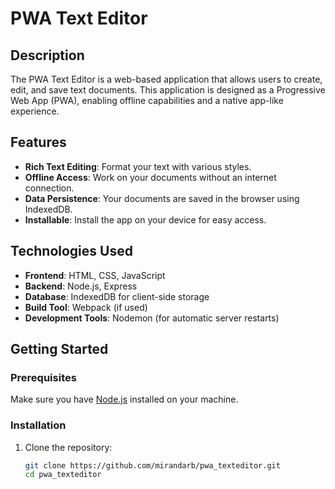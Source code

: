 # PWA Text Editor

## Description
The PWA Text Editor is a web-based application that allows users to create, edit, and save text documents. This application is designed as a Progressive Web App (PWA), enabling offline capabilities and a native app-like experience.

## Features
- **Rich Text Editing**: Format your text with various styles.
- **Offline Access**: Work on your documents without an internet connection.
- **Data Persistence**: Your documents are saved in the browser using IndexedDB.
- **Installable**: Install the app on your device for easy access.

## Technologies Used
- **Frontend**: HTML, CSS, JavaScript
- **Backend**: Node.js, Express
- **Database**: IndexedDB for client-side storage
- **Build Tool**: Webpack (if used)
- **Development Tools**: Nodemon (for automatic server restarts)

## Getting Started

### Prerequisites
Make sure you have [Node.js](https://nodejs.org/) installed on your machine.

### Installation

1. Clone the repository:
   ```bash
   git clone https://github.com/mirandarb/pwa_texteditor.git
   cd pwa_texteditor

